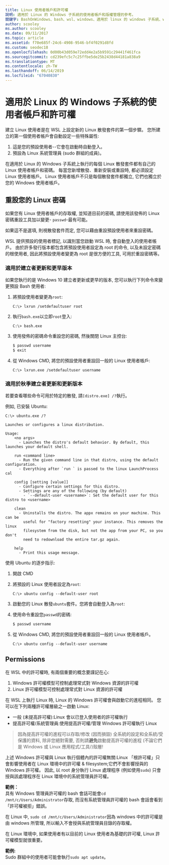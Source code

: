 ```yaml
---
title: Linux 使用者帳戶和許可權
說明: 適用於 Linux 的 Windows 子系統的使用者帳戶和版權管理的參考。
關鍵字: BashOnWindows、bash、wsl、windows、適用於 linux 的 windows 子系統、windowssubsystem、ubuntu、使用者帳戶
author: scooley
ms.author: scooley
ms.date: 09/11/2017
ms.topic: article
ms.assetid: f70e685f-24c6-4908-9546-bf4f0291d8fd
ms.custom: seodec18
ms.openlocfilehash: 0d00b43d059e72edd4e2a5b9591c29441f461fca
ms.sourcegitcommit: cd239efc5c7c25ffbe5de25b2438d44181a838a9
ms.translationtype: MT
ms.contentlocale: zh-TW
ms.lasthandoff: 06/14/2019
ms.locfileid: "67040830"
---
```

# <a name="user-accounts-and-permissions-for-windows-subsystem-for-linux"></a>適用於 Linux 的 Windows 子系統的使用者帳戶和許可權

建立 Linux 使用者是在 WSL 上設定新的 Linux 散發套件的第一個步驟。 您所建立的第一個使用者帳戶會自動設定一些特殊屬性:

1. 這是您的預設使用者--它會在啟動時自動登入。
1. 預設為 Linux 系統管理員 (sudo 群組的成員)。

在適用於 Linux 的 Windows 子系統上執行的每個 Linux 散發套件都有自己的 Linux 使用者帳戶和密碼。 每當您新增散發、重新安裝或重設時, 都必須設定 Linux 使用者帳戶。 Linux 使用者帳戶不只是每個散發套件都獨立, 它們也獨立於您的 Windows 使用者帳戶。

## <a name="resetting-your-linux-password"></a>重設您的 Linux 密碼

如果您有 Linux 使用者帳戶的存取權, 並知道目前的密碼, 請使用該發佈的 Linux 密碼重設工具加以變更- `passwd`-最有可能。

如果這不是選項, 則視散發套件而定, 您可以藉由重設預設使用者來重設密碼。	

WSL 提供預設的使用者標記, 以識別當您啟動 WSL 時, 會自動登入的使用者帳戶。  由於許多發行版本都包含將預設使用者設定為 root 的命令, 以及未設定密碼的根使用者, 因此將預設使用者變更為 root 是很方便的工具, 可用於重設密碼等。

### <a name="for-creators-update-and-earlier"></a>適用於建立者更新和更早版本
如果您執行的是 Windows 10 建立者更新或更早的版本, 您可以執行下列命令來變更預設 Bash 使用者:

1. 將預設使用者變更為`root`:

    ```console
    C:\> lxrun /setdefaultuser root
    ```

1. 執行`bash.exe`以立即`root`登入:

    ```console
    C:\> bash.exe
    ```

1. 使用發佈的密碼命令重設您的密碼, 然後關閉 Linux 主控台:

    ```BASH
    $ passwd username
    $ exit
    ```

1. 從 Windows CMD, 將您的預設使用者重設回一般的 Linux 使用者帳戶:

    ```console
    C:\> lxrun.exe /setdefaultuser username
    ```

### <a name="for-fall-creators-update-and-later"></a>適用於秋季建立者更新和更新版本
若要查看哪些命令可用於特定的散發, 請`[distro.exe] /?`執行。
    
例如, 已安裝 Ubuntu:

```console
C:\> ubuntu.exe /?

Launches or configures a linux distribution.

Usage:
    <no args>
      - Launches the distro's default behavior. By default, this launches your default shell.

    run <command line>
      - Run the given command line in that distro, using the default configuration.
      - Everything after `run ` is passed to the linux LaunchProcess cal

    config [setting [value]]
      - Configure certain settings for this distro.
      - Settings are any of the following (by default)
        - `--default-user <username>`: Set the default user for this distro to <username>

    clean
      - Uninstalls the distro. The appx remains on your machine. This can be
        useful for "factory resetting" your instance. This removes the linux
        filesystem from the disk, but not the app from your PC, so you don't
        need to redownload the entire tar.gz again.

    help
      - Print this usage message.
```

使用 Ubuntu 的逐步指示:

1. 開啟 CMD
1. 將預設的 Linux 使用者設定為`root`:

    ```console
    C:\> ubuntu config --default-user root
    ```    

1. 啟動您的 Linux 散發`ubuntu`套件。您將會自動登入為`root`:

1. 使用命令重設您`passwd`的密碼:

    ```BASH
    $ passwd username
    ```

1. 從 Windows CMD, 將您的預設使用者重設回一般的 Linux 使用者帳戶。

    ```console
    C:\> ubuntu config --default-user username
    ```

## <a name="permissions"></a>Permissions

在 WSL 中的許可權時, 有兩個重要的概念要謹記在心:

1. Windows 許可權模型可控制處理常式對 Windows 資源的許可權
2. Linux 許可權模型可控制處理常式對 Linux 資源的許可權

在 WSL 上執行 Linux 時, Linux 的 Windows 許可權會與啟動它的進程相同。 您可以在下列兩種許可權層級之一啟動 Linux:

* 一般 (未提高許可權):Linux 會以已登入使用者的許可權執行
* 提高許可權/系統管理員:使用提高許可權/管理 Windows 許可權執行 Linux

> 因為提高許可權的進程可以存取/修改 (因而損毀) 全系統的設定和全系統/受保護的資料, 除非您絕對需要, 否則請**避免**啟動提高許可權的進程 (不論它們是 Windows 或 Linux 應用程式/工具/)殼層!

上述 Windows 許可權與 Linux 執行個體內的許可權無關:Linux 「根許可權」只會影響使用者在 Linux 環境中的許可權 & filesystem;它們不會影響授與的 Windows 許可權。 因此, 以 root 身分執行 Linux 處理程序 (例如使用`sudo`) 只會授與該處理程序在 Linux 環境中的系統管理員許可權。

**範例：**     
具有 Windows 管理員許可權的 bash 會話可能會`cd /mnt/c/Users/Administrator`存取, 而沒有系統管理員許可權的 bash 會話會看到「許可權被拒」錯誤。

在 Linux 中, `sudo cd /mnt/c/Users/Administrator`因為 windows 中的許可權是由 windows 所管理, 所以輸入不會授與系統管理員目錄的存取權。

在 Linux 環境中, 如果使用者有以目前的 Linux 使用者為基礎的許可權, Linux 許可權模型就很重要。

**範例:**  
Sudo 群組中的使用者可能會執行`sudo apt update`。
